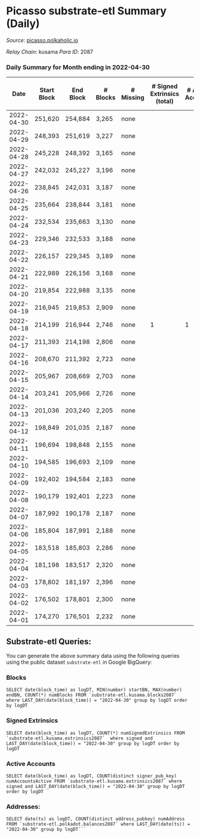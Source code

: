 # Picasso substrate-etl Summary (Daily)

_Source_: [picasso.polkaholic.io](https://picasso.polkaholic.io)

*Relay Chain*: kusama
*Para ID*: 2087



### Daily Summary for Month ending in 2022-04-30


| Date | Start Block | End Block | # Blocks | # Missing | # Signed Extrinsics (total) | # Active Accounts | # Addresses with Balances | # Events | # Transfers | # XCM Transfers In | # XCM Transfers Out |
| ---- | ----------- | --------- | -------- | --------- | --------------------------- | ----------------- | ------------------------- | -------- | ----------- | ------------------ | ------------------- |
| 2022-04-30 | 251,620 | 254,884 | 3,265 | none  |  |  | 8 | 6,535 |   |   |   |
| 2022-04-29 | 248,393 | 251,619 | 3,227 | none  |  |  | 8 | 6,456 |   |   |   |
| 2022-04-28 | 245,228 | 248,392 | 3,165 | none  |  |  | 8 | 6,331 |   |   |   |
| 2022-04-27 | 242,032 | 245,227 | 3,196 | none  |  |  | 8 | 6,394 |   |   |   |
| 2022-04-26 | 238,845 | 242,031 | 3,187 | none  |  |  | 8 | 6,376 |   |   |   |
| 2022-04-25 | 235,664 | 238,844 | 3,181 | none  |  |  | 8 | 6,364 |   |   |   |
| 2022-04-24 | 232,534 | 235,663 | 3,130 | none  |  |  | 8 | 6,261 |   |   |   |
| 2022-04-23 | 229,346 | 232,533 | 3,188 | none  |  |  | 8 | 6,378 |   |   |   |
| 2022-04-22 | 226,157 | 229,345 | 3,189 | none  |  |  | 8 | 6,380 |   |   |   |
| 2022-04-21 | 222,989 | 226,156 | 3,168 | none  |  |  | 8 | 6,338 |   |   |   |
| 2022-04-20 | 219,854 | 222,988 | 3,135 | none  |  |  | 8 | 6,271 |   |   |   |
| 2022-04-19 | 216,945 | 219,853 | 2,909 | none  |  |  | 8 | 5,820 |   |   |   |
| 2022-04-18 | 214,199 | 216,944 | 2,746 | none  | 1 | 1 | 8 | 5,499 |   |   |   |
| 2022-04-17 | 211,393 | 214,198 | 2,806 | none  |  |  | 8 | 5,613 |   |   |   |
| 2022-04-16 | 208,670 | 211,392 | 2,723 | none  |  |  | 8 | 5,448 |   |   |   |
| 2022-04-15 | 205,967 | 208,669 | 2,703 | none  |  |  | 8 | 5,407 |   |   |   |
| 2022-04-14 | 203,241 | 205,966 | 2,726 | none  |  |  | 8 | 5,454 |   |   |   |
| 2022-04-13 | 201,036 | 203,240 | 2,205 | none  |  |  | 8 | 4,414 |   |   |   |
| 2022-04-12 | 198,849 | 201,035 | 2,187 | none  |  |  | 8 | 4,375 |   |   |   |
| 2022-04-11 | 196,694 | 198,848 | 2,155 | none  |  |  | 8 | 4,311 |   |   |   |
| 2022-04-10 | 194,585 | 196,693 | 2,109 | none  |  |  | 8 | 4,219 |   |   |   |
| 2022-04-09 | 192,402 | 194,584 | 2,183 | none  |  |  | 8 | 4,368 |   |   |   |
| 2022-04-08 | 190,179 | 192,401 | 2,223 | none  |  |  | 8 | 4,447 |   |   |   |
| 2022-04-07 | 187,992 | 190,178 | 2,187 | none  |  |  | 8 | 4,375 |   |   |   |
| 2022-04-06 | 185,804 | 187,991 | 2,188 | none  |  |  | 8 | 4,377 |   |   |   |
| 2022-04-05 | 183,518 | 185,803 | 2,286 | none  |  |  | 8 | 4,574 |   |   |   |
| 2022-04-04 | 181,198 | 183,517 | 2,320 | none  |  |  | 8 | 4,641 |   |   |   |
| 2022-04-03 | 178,802 | 181,197 | 2,396 | none  |  |  | 8 | 4,793 |   |   |   |
| 2022-04-02 | 176,502 | 178,801 | 2,300 | none  |  |  | 8 | 4,601 |   |   |   |
| 2022-04-01 | 174,270 | 176,501 | 2,232 | none  |  |  | 8 | 4,466 |   |   |   |

## Substrate-etl Queries:
You can generate the above summary data using the following queries using the public dataset `substrate-etl` in Google BigQuery:


### Blocks
```
SELECT date(block_time) as logDT, MIN(number) startBN, MAX(number) endBN, COUNT(*) numBlocks FROM `substrate-etl.kusama.blocks2087`  where LAST_DAY(date(block_time)) = "2022-04-30" group by logDT order by logDT
```


### Signed Extrinsics
```
SELECT date(block_time) as logDT, COUNT(*) numSignedExtrinsics FROM `substrate-etl.kusama.extrinsics2087`  where signed and LAST_DAY(date(block_time)) = "2022-04-30" group by logDT order by logDT
```


### Active Accounts
```
SELECT date(block_time) as logDT, COUNT(distinct signer_pub_key) numAccountsActive FROM `substrate-etl.kusama.extrinsics2087` where signed and LAST_DAY(date(block_time)) = "2022-04-30" group by logDT order by logDT
```


### Addresses:
```
SELECT date(ts) as logDT, COUNT(distinct address_pubkey) numAddress FROM `substrate-etl.polkadot.balances2087` where LAST_DAY(date(ts)) = "2022-04-30" group by logDT```

